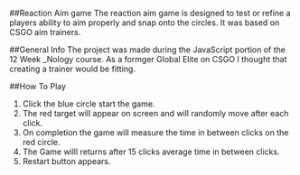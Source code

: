 ##Reaction Aim game
The reaction aim game is designed to test or refine a players ability to aim properly and snap onto the circles. It was based on CSGO aim trainers.

##General Info
The project was made during the JavaScript portion of the 12 Week _Nology course. As a formger Global Elite on CSGO I thought that creating a trainer would be fitting.

##How To Play
1. Click the blue circle start the game.
2. The red target will appear on screen and will randomly move after each click.
3. On completion the game will measure the time in between clicks on the red circle.
4. The Game willl returns after 15 clicks average time in between clicks.
5. Restart button appears.